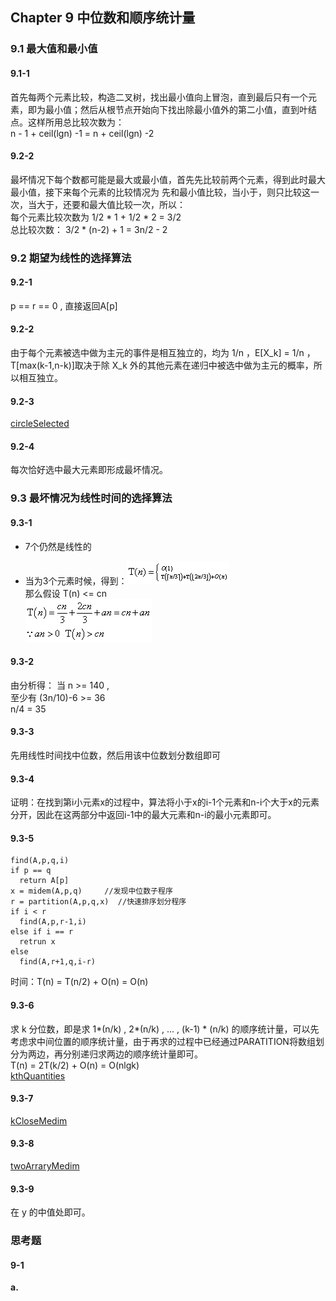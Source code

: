 ## Chapter 9 中位数和顺序统计量

### 9.1 最大值和最小值  

#### 9.1-1
首先每两个元素比较，构造二叉树，找出最小值向上冒泡，直到最后只有一个元素，即为最小值；然后从根节点开始向下找出除最小值外的第二小值，直到叶结点。这样所用总比较次数为：   
n - 1 + ceil(lgn) -1 = n + ceil(lgn) -2     

#### 9.2-2      
最坏情况下每个数都可能是最大或最小值，首先先比较前两个元素，得到此时最大最小值，接下来每个元素的比较情况为 先和最小值比较，当小于，则只比较这一次，当大于，还要和最大值比较一次，所以：   
每个元素比较次数为 1/2 * 1 + 1/2 * 2 = 3/2    
总比较次数： 3/2 * (n-2) + 1 = 3n/2 - 2         

### 9.2 期望为线性的选择算法          

#### 9.2-1    
p  == r == 0 , 直接返回A[p]

#### 9.2-2
由于每个元素被选中做为主元的事件是相互独立的，均为 1/n ，E[X_k] = 1/n ，T[max(k-1,n-k)]取决于除 X_k 外的其他元素在递归中被选中做为主元的概率，所以相互独立。

#### 9.2-3
[circleSelected](Select.java)

#### 9.2-4
每次恰好选中最大元素即形成最坏情况。

### 9.3 最坏情况为线性时间的选择算法  

#### 9.3-1  
+ 7个仍然是线性的   

+ 当为3个元素时候，得到：![931a](img/931a.gif)      
 那么假设 T(n) <= cn      
 ![931b](img/931b.gif)        

#### 9.3-2  
由分析得： 当 n >= 140 ,       
至少有 (3n/10)-6 >= 36     
n/4 = 35    

#### 9.3-3        
先用线性时间找中位数，然后用该中位数划分数组即可         

#### 9.3-4
证明：在找到第i小元素x的过程中，算法将小于x的i-1个元素和n-i个大于x的元素分开，因此在这两部分中返回i-1中的最大元素和n-i的最小元素即可。      

#### 9.3-5

    find(A,p,q,i)
    if p == q
      return A[p]
    x = midem(A,p,q)     //发现中位数子程序  
    r = partition(A,p,q,x)  //快速排序划分程序
    if i < r
      find(A,p,r-1,i)
    else if i == r  
      retrun x
    else  
      find(A,r+1,q,i-r)            

时间：T(n) = T(n/2) + O(n)  = O(n)         

#### 9.3-6    
求 k 分位数，即是求 1*(n/k) , 2*(n/k) , ... , (k-1) * (n/k) 的顺序统计量，可以先考虑求中间位置的顺序统计量，由于再求的过程中已经通过PARATITION将数组划分为两边，再分别递归求两边的顺序统计量即可。  
T(n) = 2T(k/2) + O(n) = O(nlgk)        
[kthQuantities](Select.java)           

#### 9.3-7  
[kCloseMedim](Select.java)

#### 9.3-8
[twoArraryMedim](Select.java)

#### 9.3-9
在 y 的中值处即可。  

### 思考题  

#### 9-1  
**a.** 
